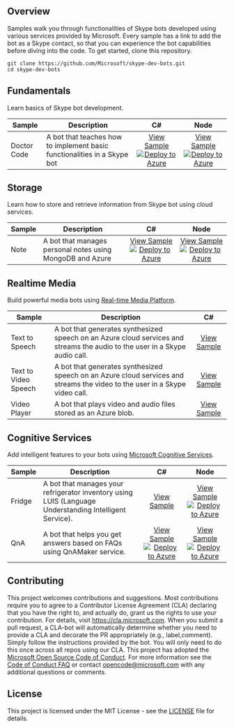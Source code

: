 ## Overview
Samples walk you through functionalities of Skype bots developed using various services provided by Microsoft. Every sample has a link to add the bot as a Skype contact, so that you can experience the bot capabilities before diving into the code. To get started, clone this repository.

    git clone https://github.com/Microsoft/skype-dev-bots.git
    cd skype-dev-bots

## Fundamentals
Learn basics of Skype bot development.

Sample | Description | C# | Node
------------ | ------------- | :-----------: | :-----------:
Doctor Code | A bot that teaches how to implement basic functionalities in a Skype bot | [View Sample](/Samples/Csharp/Fundamentals/DoctorCode)[![Deploy to Azure][Deploy Button]][Deploy Csharp/Fundamentals/DoctorCode] | [View Sample](/Samples/Node/Fundamentals/DoctorCode)[![Deploy to Azure][Deploy Button]][Deploy Node/Fundamentals/DoctorCode]

## Storage
Learn how to store and retrieve information from Skype bot using cloud services.

Sample | Description | C# | Node
------------ | ------------- | :-----------: | :-----------:
Note | A bot that manages personal notes using MongoDB and Azure | [View Sample](/Samples/Csharp/Storage-MongoDB/Notes)[![Deploy to Azure][Deploy Button]][Deploy Csharp/Storage-MongoDB/Notes] | [View Sample](/Samples/Node/Storage-MongoDB/Notes)[![Deploy to Azure][Deploy Button]][Deploy Node/Storage-MongoDB/Notes]

## Realtime Media
Build powerful media bots using [Real-time Media Platform](https://github.com/Microsoft/BotBuilder-RealTimeMediaCalling).

Sample | Description | C#
------------ | ------------- | :-----------:
Text to Speech | A bot that generates synthesized speech on an Azure cloud services and streams the audio to the user in a Skype audio call. | [View Sample](/Samples/Csharp/RealtimeMedia/TextToSpeech)
Text to Video Speech | A bot that generates synthesized speech on an Azure cloud services and streams the video to the user in a Skype video call. | [View Sample](/Samples/Csharp/RealtimeMedia/TextToVideoSpeech)
Video Player | A bot that plays video and audio files stored as an Azure blob. | [View Sample](/Samples/Csharp/RealtimeMedia/VideoPlayer)

## Cognitive Services
Add intelligent features to your bots using [Microsoft Cognitive Services](https://azure.microsoft.com/en-us/services/cognitive-services/).  

Sample | Description | C# | Node
------------ | ------------- | :-----------: | :-----------:
Fridge | A bot that manages your refrigerator inventory using LUIS (Language Understanding Intelligent Service). | [View Sample](/Samples/Csharp/CognitiveServices-Language/Fridge) | [View Sample](/Samples/Node/CognitiveServices-Language/Fridge)[![Deploy to Azure][Deploy Button]][Deploy Node/CognitiveServices-Language/Fridge]
QnA | A bot that helps you get answers based on FAQs using QnAMaker service. | [View Sample](/Samples/Csharp/CognitiveServices-Knowledge/QnA)[![Deploy to Azure][Deploy Button]][Deploy Csharp/CognitiveServices-Knowledge/QnA] | [View Sample](/Samples/Node/CognitiveServices-Knowledge/QnA)[![Deploy to Azure][Deploy Button]][Deploy Node/CognitiveServices-Knowledge/QnA]

## Contributing
This project welcomes contributions and suggestions.  Most contributions require you to agree to a Contributor License Agreement (CLA) declaring that you have the right to, and actually do, grant us the rights to use your contribution. For details, visit https://cla.microsoft.com.
When you submit a pull request, a CLA-bot will automatically determine whether you need to provide a CLA and decorate the PR appropriately (e.g., label,comment). Simply follow the instructions provided by the bot. You will only need to do this once across all repos using our CLA.
This project has adopted the [Microsoft Open Source Code of Conduct](https://opensource.microsoft.com/codeofconduct/).
For more information see the [Code of Conduct FAQ](https://opensource.microsoft.com/codeofconduct/faq/) or
contact [opencode@microsoft.com](mailto:opencode@microsoft.com) with any additional questions or comments.

## License
This project is licensed under the MIT License - see the [LICENSE](LICENSE) file for details.

[Deploy Button]: https://azuredeploy.net/deploybutton.png
[Deploy Csharp/Fundamentals/DoctorCode]: https://azuredeploy.net?repository=https://github.com/Microsoft/skype-dev-bots/tree/master/Samples/Csharp/Fundamentals/DoctorCode
[Deploy Node/Fundamentals/DoctorCode]: https://azuredeploy.net?repository=https://github.com/Microsoft/skype-dev-bots/tree/master/Samples/Node/Fundamentals/DoctorCode
[Deploy Csharp/Storage-MongoDB/Notes]: https://azuredeploy.net?repository=https://github.com/Microsoft/skype-dev-bots/tree/master/Samples/Csharp/Storage-MongoDB/Notes
[Deploy Node/Storage-MongoDB/Notes]: https://azuredeploy.net?repository=https://github.com/Microsoft/skype-dev-bots/tree/master/Samples/Node/Storage-MongoDB/Notes
[Deploy Node/CognitiveServices-Language/Fridge]: https://azuredeploy.net?repository=https://github.com/Microsoft/skype-dev-bots/tree/master/Samples/Node/CognitiveServices-Language/Fridge
[Deploy Csharp/CognitiveServices-Knowledge/QnA]: https://azuredeploy.net?repository=https://github.com/Microsoft/skype-dev-bots/tree/master/Samples/Csharp/CognitiveServices-Knowledge/QnA
[Deploy Node/CognitiveServices-Knowledge/QnA]: https://azuredeploy.net?repository=https://github.com/Microsoft/skype-dev-bots/tree/master/Samples/Node/CognitiveServices-Knowledge/QnA
